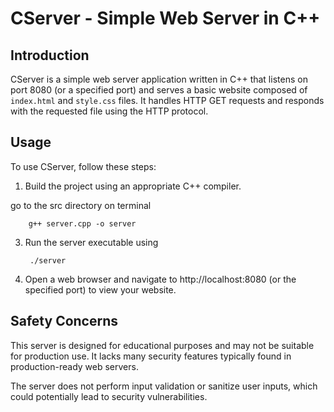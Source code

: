 # CServer - Simple Web Server in C++

## Introduction

CServer is a simple web server application written in C++ that listens on port 8080 (or a specified port) and serves a basic website composed of `index.html` and `style.css` files. It handles HTTP GET requests and responds with the requested file using the HTTP  protocol.

## Usage

To use CServer, follow these steps:

1. Build the project using an appropriate C++ compiler.

go to the src directory on terminal 

        g++ server.cpp -o server
3. Run the server executable using
        
        ./server
4. Open a web browser and navigate to http://localhost:8080 (or the specified port) to view your website.

## Safety Concerns

This server is designed for educational purposes and may not be suitable for production use. It lacks many security features typically found in production-ready web servers.

The server does not perform input validation or sanitize user inputs, which could potentially lead to security vulnerabilities.

